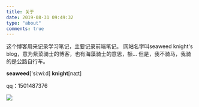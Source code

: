 ```yaml
---
title: 关于
date: 2019-08-31 09:49:32
type: "about"
comments: true
---
```


这个博客用来记录学习笔记，主要记录前端笔记。
网站名字叫seaweed knight's blog，意为紫菜骑士的博客，也有海藻骑士的意思，额...
但是，我不骑马，我骑的是公路自行车。

**seaweed**['siːwiːd]
**knight**[naɪt]

qq：1501487376

![](/images/IMG_20190704_203018.jpg)



